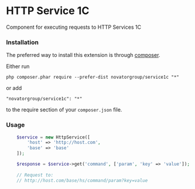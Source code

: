 # HTTP Service 1C

Component for executing requests to HTTP Services 1C

### Installation

The preferred way to install this extension is through [composer](http://getcomposer.org/download/).

Either run

```
php composer.phar require --prefer-dist novatorgroup/service1c "*"
```

or add

```
"novatorgroup/service1c": "*"
```

to the require section of your `composer.json` file.

### Usage
```php
    $service = new HttpService([
        'host' => 'http://host.com',
        'base' => 'base'
    ]);

    $response = $service->get('command', ['param', 'key' => 'value']);
    
    // Request to:
    // http://host.com/base/hs/command/param?key=value
```